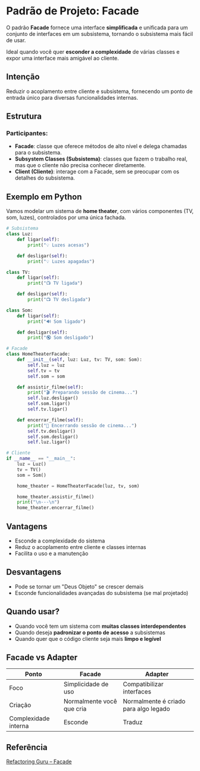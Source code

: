 # Padrão de Projeto: Facade

O padrão **Facade** fornece uma interface **simplificada** e unificada para um conjunto de
interfaces em um subsistema, tornando o subsistema mais fácil de usar.

Ideal quando você quer **esconder a complexidade** de várias classes e expor uma interface
mais amigável ao cliente.

## Intenção

Reduzir o acoplamento entre cliente e subsistema, fornecendo um ponto de entrada único para
diversas funcionalidades internas.

## Estrutura

### Participantes:

- **Facade**: classe que oferece métodos de alto nível e delega chamadas para o subsistema.
- **Subsystem Classes (Subsistema)**: classes que fazem o trabalho real, mas que o cliente
não precisa conhecer diretamente.
- **Client (Cliente)**: interage com a Facade, sem se preocupar com os detalhes do subsistema.

## Exemplo em Python

Vamos modelar um sistema de **home theater**, com vários componentes (TV, som, luzes), 
controlados por uma única fachada.

```py
# Subsistema
class Luz:
    def ligar(self):
        print("💡 Luzes acesas")

    def desligar(self):
        print("💡 Luzes apagadas")

class TV:
    def ligar(self):
        print("📺 TV ligada")

    def desligar(self):
        print("📺 TV desligada")

class Som:
    def ligar(self):
        print("🔊 Som ligado")

    def desligar(self):
        print("🔇 Som desligado")

# Facade
class HomeTheaterFacade:
    def __init__(self, luz: Luz, tv: TV, som: Som):
        self.luz = luz
        self.tv = tv
        self.som = som

    def assistir_filme(self):
        print("🎬 Preparando sessão de cinema...")
        self.luz.desligar()
        self.som.ligar()
        self.tv.ligar()

    def encerrar_filme(self):
        print("🛑 Encerrando sessão de cinema...")
        self.tv.desligar()
        self.som.desligar()
        self.luz.ligar()

# Cliente
if __name__ == "__main__":
    luz = Luz()
    tv = TV()
    som = Som()

    home_theater = HomeTheaterFacade(luz, tv, som)

    home_theater.assistir_filme()
    print("\n---\n")
    home_theater.encerrar_filme()
```

## Vantagens

- Esconde a complexidade do sistema
- Reduz o acoplamento entre cliente e classes internas
- Facilita o uso e a manutenção

## Desvantagens

- Pode se tornar um "Deus Objeto" se crescer demais
- Esconde funcionalidades avançadas do subsistema (se mal projetado)

## Quando usar?

- Quando você tem um sistema com **muitas classes interdependentes**
- Quando deseja **padronizar o ponto de acesso** a subsistemas
- Quando quer que o código cliente seja mais **limpo e legível**

## Facade vs Adapter

Ponto                | Facade                    | Adapter
-------------------- | ------------------------- | -------------------------------------
Foco                 | Simplicidade de uso       | Compatibilizar interfaces
Criação              | Normalmente você que cria | Normalmente é criado para algo legado
Complexidade interna | Esconde                   | Traduz

## Referência
[Refactoring Guru – Facade](https://refactoring.guru/pt-br/design-patterns/facade)